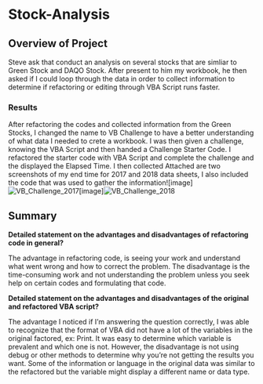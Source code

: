 # Stock-Analysis

## Overview of Project
Steve ask that conduct an analysis on several stocks that are simliar to Green Stock and DAQO Stock. After present to him my workbook, he then asked if I could loop through the data in order to collect information to determine if refactoring or editing through VBA Script runs faster.

### Results 
After refactoring the codes and collected information from the Green Stocks, I changed the name to VB Challenge to have a better understanding of what data I needed to crete a workbook. I was then given a challenge, knowing the VBA Script and then handed a Challenge Starter Code. I refactored the starter code with VBA Script and complete the challenge and the displayed the Elapsed Time. I then collected Attached are two screenshots of my end time for 2017 and 2018 data sheets, I also included the code that was used to gather the information![image]![VB_Challenge_2017](https://user-images.githubusercontent.com/106892740/175195573-9ede55d3-cd9e-4a08-887b-9cdb1f973ab1.png)[image]![VB_Challenge_2018](https://user-images.githubusercontent.com/106892740/175196554-23cbaf31-f9e0-4d04-94fa-d95e68f6c48e.png)

## Summary

  **Detailed statement on the advantages and disadvantages of refactoring code in general?**

The advantage in refactoring code, is seeing your work and understand what went wrong and how to correct the problem. The disadvantage is the time-consuming work and not understanding the problem unless you seek help on certain codes and formulating that code.

  **Detailed statement on the advantages and disadvantages of the original and refactored VBA script?**

The advantage I noticed if I’m answering the question correctly, I was able to recognize that the format of VBA did not have a lot of the variables in the original factored, ex: Print. It was easy to determine which variable is prevalent and which one is not. However, the disadvantage is not using debug or other methods to determine why you’re not getting the results you want. Some of the information or language in the original data was similar to the refactored but the variable might display a different name or data type. 
